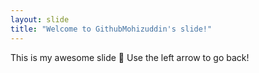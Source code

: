 ```yaml
---
layout: slide
title: "Welcome to GithubMohizuddin's slide!"
---
```


This is my awesome slide :tada:
Use the left arrow to go back!
